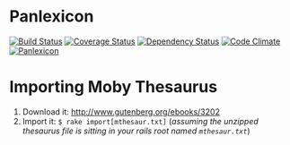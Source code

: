 # Panlexicon

[![Build Status](https://travis-ci.org/bensheldon/panlexicon-rails.png)](https://travis-ci.org/bensheldon/panlexicon-rails)
[![Coverage Status](https://coveralls.io/repos/bensheldon/panlexicon-rails/badge.png)](https://coveralls.io/r/bensheldon/panlexicon-rails)
[![Dependency Status](https://gemnasium.com/bensheldon/panlexicon-rails.png)](https://gemnasium.com/bensheldon/panlexicon-rails)
[![Code Climate](https://codeclimate.com/github/bensheldon/panlexicon-rails.png)](https://codeclimate.com/github/bensheldon/panlexicon-rails)
[![Panlexicon](http://img.shields.io/badge/words-103,256-blue.png)](http://panlexicon.com)

# Importing Moby Thesaurus

1. Download it: http://www.gutenberg.org/ebooks/3202
2. Import it: `$ rake import[mthesaur.txt]` (_assuming the unzipped thesaurus file is sitting in your rails root named `mthesaur.txt`_)
